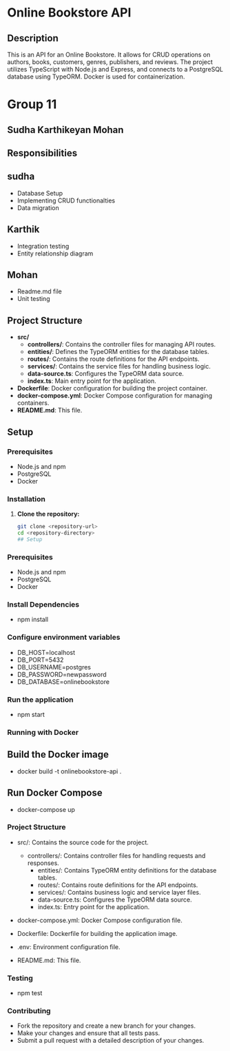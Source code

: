 # Online Bookstore API

## Description
This is an API for an Online Bookstore. It allows for CRUD operations on authors, books, customers, genres, publishers, and reviews. The project utilizes TypeScript with Node.js and Express, and connects to a PostgreSQL database using TypeORM. Docker is used for containerization.

# Group 11
## Sudha Karthikeyan Mohan
 
## Responsibilities
 
## sudha
 
- Database Setup
- Implementing CRUD functionalties
- Data migration
 
## Karthik
 
- Integration testing
- Entity relationship diagram
 
## Mohan
 
- Readme.md file
- Unit testing

## Project Structure
- **src/**
  - **controllers/**: Contains the controller files for managing API routes.
  - **entities/**: Defines the TypeORM entities for the database tables.
  - **routes/**: Contains the route definitions for the API endpoints.
  - **services/**: Contains the service files for handling business logic.
  - **data-source.ts**: Configures the TypeORM data source.
  - **index.ts**: Main entry point for the application.
- **Dockerfile**: Docker configuration for building the project container.
- **docker-compose.yml**: Docker Compose configuration for managing containers.
- **README.md**: This file.

## Setup

### Prerequisites
- Node.js and npm
- PostgreSQL
- Docker

### Installation

1. **Clone the repository:**
   ```bash
   git clone <repository-url>
   cd <repository-directory>
   ## Setup

### Prerequisites
- Node.js and npm
- PostgreSQL
- Docker
### Install Dependencies
- npm install
### Configure environment variables
- DB_HOST=localhost
- DB_PORT=5432
- DB_USERNAME=postgres
- DB_PASSWORD=newpassword
- DB_DATABASE=onlinebookstore
### Run the application
- npm start
### Running with Docker
## Build the Docker image
- docker build -t onlinebookstore-api .
## Run Docker Compose
- docker-compose up
### Project Structure
- src/: Contains the source code for the project.

  - controllers/: Contains controller files for handling requests and responses.
    - entities/: Contains TypeORM entity definitions for the database tables.
    - routes/: Contains route definitions for the API endpoints.
    - services/: Contains business logic and service layer files.
    - data-source.ts: Configures the TypeORM data source.
    - index.ts: Entry point for the application.

- docker-compose.yml: Docker Compose configuration file.

- Dockerfile: Dockerfile for building the application image.

- .env: Environment configuration file.

- README.md: This file.
### Testing
- npm test
### Contributing
- Fork the repository and create a new branch for your changes.
- Make your changes and ensure that all tests pass.
- Submit a pull request with a detailed description of your changes.



